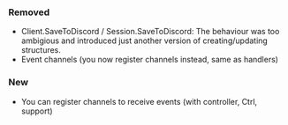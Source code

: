### Removed
 - Client.SaveToDiscord / Session.SaveToDiscord: The behaviour was too ambigious and introduced just another version of creating/updating structures.
 - Event channels (you now register channels instead, same as handlers)
 
### New
 - You can register channels to receive events (with controller, Ctrl, support)